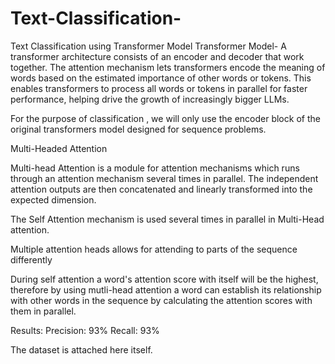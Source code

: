 # Text-Classification-
Text Classification using Transformer Model
Transformer Model- A transformer architecture consists of an encoder and decoder that work together. The attention mechanism lets transformers encode the meaning of words based on the estimated importance of other words or tokens. This enables transformers to process all words or tokens in parallel for faster performance, helping drive the growth of increasingly bigger LLMs.

For the purpose of classification , we will only use the encoder block of the original transformers model designed for sequence problems.

Multi-Headed Attention

Multi-head Attention is a module for attention mechanisms which runs through an attention mechanism several times in parallel. The independent 
attention outputs are then concatenated and linearly transformed into the expected dimension.

The Self Attention mechanism is used several times in parallel in Multi-Head attention.

Multiple attention heads allows for attending to parts of the sequence differently

During self attention a word's attention score with itself will be the highest, therefore by using mutli-head attention a word can establish its relationship with other words in the sequence by calculating the attention scores with them in parallel.


Results:
Precision: 93%
Recall: 93%

The dataset is attached here itself.

